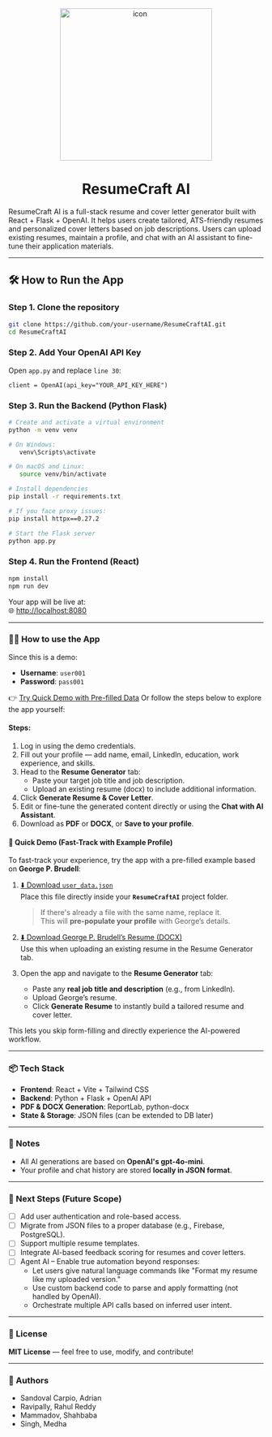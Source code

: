 <div align="center">
  <img 
    src="https://github.com/user-attachments/assets/be4b6bd9-3c10-4878-b55f-2c63b007f434" 
    alt="icon" 
    width="300" 
    style="background: transparent; box-shadow: none; border: none;"
  />
   <h1>ResumeCraft AI</h1>
</div>

ResumeCraft AI is a full-stack resume and cover letter generator built with React + Flask + OpenAI. It helps users create tailored, ATS-friendly resumes and personalized cover letters based on job descriptions. Users can upload existing resumes, maintain a profile, and chat with an AI assistant to fine-tune their application materials.

---

## 🛠️ How to Run the App

### Step 1. **Clone the repository**
```bash
git clone https://github.com/your-username/ResumeCraftAI.git
cd ResumeCraftAI
```
### Step 2. **Add Your OpenAI API Key**
Open `app.py` and replace `line 30`:
```
client = OpenAI(api_key="YOUR_API_KEY_HERE")
```
### Step 3. **Run the Backend (Python Flask)**
```bash
# Create and activate a virtual environment
python -m venv venv

# On Windows:
   venv\Scripts\activate

# On macOS and Linux:
   source venv/bin/activate

# Install dependencies
pip install -r requirements.txt

# If you face proxy issues:
pip install httpx==0.27.2

# Start the Flask server
python app.py
```

### Step 4. Run the Frontend (React)

```bash
npm install
npm run dev
```
Your app will be live at:  
🌐 [http://localhost:8080](http://localhost:8080)

---

### 👨‍💻 How to use the App

Since this is a demo:

- **Username**: `user001`  
- **Password**: `pass001`

👉 [Try Quick Demo with Pre-filled Data](#-quick-demo-fast-track-with-example-profile)
Or follow the steps below to explore the app yourself:

#### Steps:
1. Log in using the demo credentials.
2. Fill out your profile — add name, email, LinkedIn, education, work experience, and skills.
3. Head to the **Resume Generator** tab:
   - Paste your target job title and job description.
   - Upload an existing resume (docx) to include additional information.
4. Click **Generate Resume & Cover Letter**.
5. Edit or fine-tune the generated content directly or using the **Chat with AI Assistant**.
6. Download as **PDF** or **DOCX**, or **Save to your profile**.

#### 🚀 Quick Demo (Fast-Track with Example Profile)

To fast-track your experience, try the app with a pre-filled example based on **George P. Brudell**:

1. [⬇️ Download `user_data.json`](https://github.com/RahulReddyRavipally96/Samples/blob/main/user_data.json)  
   Place this file directly inside your **`ResumeCraftAI`** project folder.  
   > If there's already a file with the same name, replace it.  
   This will **pre-populate your profile** with George’s details.

2. [⬇️ Download George P. Brudell’s Resume (DOCX)](https://github.com/RahulReddyRavipally96/Samples/blob/main/George.docx)  
   Use this when uploading an existing resume in the Resume Generator tab.

3. Open the app and navigate to the **Resume Generator** tab:
   - Paste any **real job title and description** (e.g., from LinkedIn).
   - Upload George’s resume.
   - Click **Generate Resume** to instantly build a tailored resume and cover letter.

This lets you skip form-filling and directly experience the AI-powered workflow.

---
### 📦 Tech Stack

- **Frontend**: React + Vite + Tailwind CSS  
- **Backend**: Python + Flask + OpenAI API  
- **PDF & DOCX Generation**: ReportLab, python-docx  
- **State & Storage**: JSON files (can be extended to DB later)

---

### 📌 Notes
- All AI generations are based on **OpenAI's gpt-4o-mini**.
- Your profile and chat history are stored **locally in JSON format**.
---

### 🧠 Next Steps (Future Scope)

- [ ] Add user authentication and role-based access.
- [ ] Migrate from JSON files to a proper database (e.g., Firebase, PostgreSQL).
- [ ] Support multiple resume templates.
- [ ] Integrate AI-based feedback scoring for resumes and cover letters.
- [ ] Agent AI – Enable true automation beyond responses:
  - Let users give natural language commands like "Format my resume like my uploaded version."
  - Use custom backend code to parse and apply formatting (not handled by OpenAI).
  - Orchestrate multiple API calls based on inferred user intent.
---

### 📄 License
**MIT License** — feel free to use, modify, and contribute!

---

### 👥 Authors

- Sandoval Carpio, Adrian  
- Ravipally, Rahul Reddy  
- Mammadov, Shahbaba  
- Singh, Medha

